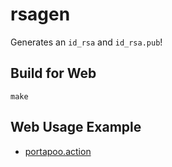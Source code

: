 # rsagen
Generates an `id_rsa` and `id_rsa.pub`!

## Build for Web
`make`

## Web Usage Example
- [portapoo.action](https://calebgray.github.io/portapoo.action/)
